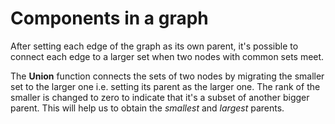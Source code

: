 # Components in a graph

After setting each edge of the graph as its own parent, it's possible to connect each edge to a larger set when two nodes with common sets meet.

The **Union** function connects the sets of two nodes by migrating the smaller set to the larger one i.e. setting its parent as the larger one. The rank of the smaller is changed to zero to indicate that it's a subset of another bigger parent. This will help us to obtain the *smallest* and *largest* parents.